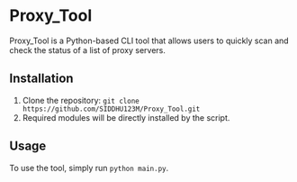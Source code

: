 # Proxy_Tool

Proxy_Tool is a Python-based CLI tool that allows users to quickly scan and check the status of a list of proxy servers.

## Installation

1. Clone the repository: `git clone https://github.com/SIDDHU123M/Proxy_Tool.git`
2. Required modules will be directly installed by the script.

## Usage

To use the tool, simply run `python main.py`.
